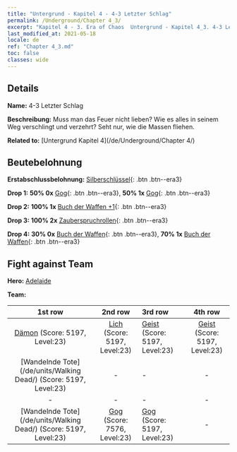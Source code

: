 ```yaml
---
title: "Untergrund - Kapitel 4 - 4-3 Letzter Schlag"
permalink: /Underground/Chapter 4_3/
excerpt: "Kapitel 4 - 3. Era of Chaos  Untergrund - Kapitel 4_3. 4-3 Letzter Schlag"
last_modified_at: 2021-05-18
locale: de
ref: "Chapter 4_3.md"
toc: false
classes: wide
---
```


## Details

 **Name:** 4-3 Letzter Schlag

 **Beschreibung:** Muss man das Feuer nicht lieben? Wie es alles in seinem Weg verschlingt und verzehrt? Seht nur, wie die Massen fliehen.

 **Related to:** [Untergrund Kapitel 4](/de/Underground/Chapter 4/)

## Beutebelohnung

 **Erstabschlussbelohnung:** [Silberschlüssel](/ItemsDE/con_693/){: .btn .btn--era3}

 **Drop 1:** **50% 0x** [Gog](/ItemsDE/unt_227/){: .btn .btn--era3}, **50% 1x** [Gog](/ItemsDE/unt_227/){: .btn .btn--era3}

 **Drop 2:** **100% 1x** [Buch der Waffen +1](/ItemsDE/mat_25/){: .btn .btn--era3}

 **Drop 3:** **100% 2x** [Zauberspruchrollen](/ItemsDE/con_694/){: .btn .btn--era3}

 **Drop 4:** **30% 0x** [Buch der Waffen](/ItemsDE/mat_18/){: .btn .btn--era3}, **70% 1x** [Buch der Waffen](/ItemsDE/mat_18/){: .btn .btn--era3}


## Fight against Team
 **Hero:** [Adelaide](/de/heroes/Adelaide/)

 **Team:**


  | 1st row | 2nd row | 3rd row | 4th row |
  |:----:|:----:|:----|:----:|
  | [Dämon](/de/units/Demon/) (Score: 5197, Level:23)  | [Lich](/de/units/Lich/) (Score: 5197, Level:23)  | [Geist](/de/units/Wight/) (Score: 5197, Level:23)  | [Geist](/de/units/Wight/) (Score: 5197, Level:23)  |
  | [Wandelnde Tote](/de/units/Walking Dead/) (Score: 5197, Level:23)  | - | - | - |
  | - | - | - | - |
  | [Wandelnde Tote](/de/units/Walking Dead/) (Score: 5197, Level:23)  | [Gog](/de/units/Gog/) (Score: 7576, Level:23)  | [Gog](/de/units/Gog/) (Score: 5197, Level:23)  | - |


